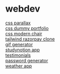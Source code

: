 # webdev
[css parallax](https://ashutoshme-webdev.github.io/webdev/css/parallax%20effect/parallax.html)\
[css dummy portfolio](https://ashutoshme-webdev.github.io/webdev/css/css_portfolio/portfolio.html)\
[css modern chair](https://ashutoshme-webdev.github.io/webdev/css/modern%20chair/chair.html)\
[tailwind razorpay clone](https://ashutoshme-webdev.github.io/webdev/tailwind/Razorpay-clone)\
[gif generator](https://ashutoshme-webdev-gif-generator.netlify.app/)\
[studynotion app](https://ashutoshme-webdev-studynotion.netlify.app)\
[testimonials](https://ashutoshme-webdev-testimonials.netlify.app)\
[password generator](https://ashutoshme-webdev-password-generator.netlify.app)\
[weather app](https://ashutoshme-webdev-weather-app.netlify.app)

